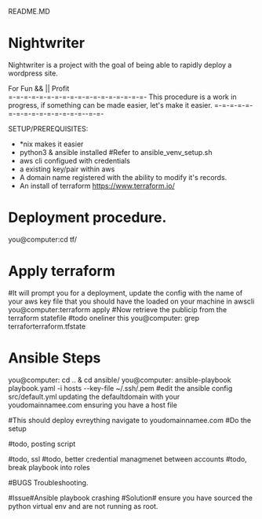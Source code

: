 README.MD
# Nightwriter
Nightwriter is a project with the goal of being able to rapidly deploy a wordpress site. 

For Fun && || Profit  
=-=-=-=-=-=-=-=-=-=-=-=-=-=-=-=-=-=-
This procedure is a work in progress, if something can be made easier, let's make it easier.
=-=-=-=-=-=-=-=-=-=-=-=-=-=-=--=-=-

SETUP/PREREQUISITES:

- *nix makes it easier
- python3 & ansible installed #Refer to ansible_venv_setup.sh
- aws cli configued with credentials
- a existing key/pair within aws
- A domain name registered with the ability to modify it's records. 
- An install of terraform https://www.terraform.io/


# Deployment procedure. 
you@computer:cd tf/
# Apply terraform
#It will prompt you for a deployment, update the config with the name of your aws key file that you should have the loaded on your machine in awscli
you@computer:terraform apply
#Now retrieve the publicip from the terraform statefile 
#todo oneliner this
you@computer: grep terraforterraform.tfstate

# Ansible Steps
you@computer: cd .. & cd ansible/
you@computer: ansible-playbook  playbook.yaml -i hosts --key-file ~/.ssh/<yourkey>.pem
#edit the ansible config src/default.yml updating the defaultdomain with your youdomainnamee.com ensuring you have a host file

#This should deploy evreything navigate to youdomainnamee.com 
#Do the setup 

#todo, posting script

#todo, ssl 
#todo, better credential managmenet between accounts
#todo, break playbook into roles

#BUGS Troubleshooting.

#Issue#Ansible playbook crashing 
#Solution# ensure you have sourced the python virtual env and are not running as root.







